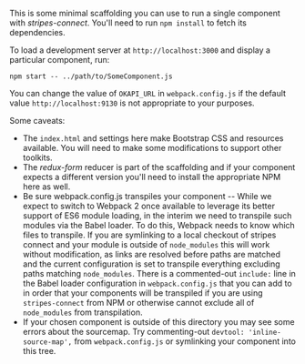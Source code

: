 This is some minimal scaffolding you can use to run a single component with _stripes-connect_. You'll need to run `npm install` to fetch its dependencies.

To load a development server at `http://localhost:3000` and display a particular component, run:

    npm start -- ../path/to/SomeComponent.js

You can change the value of `OKAPI_URL` in `webpack.config.js` if the default value `http://localhost:9130` is not appropriate to your purposes.

Some caveats:

  * The `index.html` and settings here make Bootstrap CSS and resources available. You will need to make some modifications to support other toolkits.
  * The _redux-form_ reducer is part of the scaffolding and if your component expects a different version you'll need to install the appropriate NPM here as well.
  * Be sure webpack.config.js transpiles your component -- While we expect to switch to Webpack 2 once available to leverage its better support of ES6 module loading, in the interim we need to transpile such modules via the Babel loader. To do this, Webpack needs to know which files to transpile. If you are symlinking to a local checkout of stripes connect and your module is outside of `node_modules` this will work without modification, as links are resolved before paths are matched and the current configuration is set to transpile everything excluding paths matching `node_modules`. There is a commented-out `include:` line in the Babel loader configuration in `webpack.config.js` that you can add to in order that your components will be transpiled if you are using `stripes-connect` from NPM or otherwise cannot exclude all of `node_modules` from transpilation.
  * If your chosen component is outside of this directory you may see some errors about the sourcemap. Try commenting-out `devtool: 'inline-source-map',` from `webpack.config.js` or symlinking your component into this tree.
